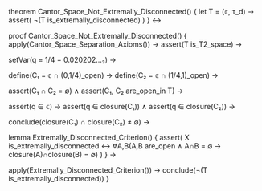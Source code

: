 theorem Cantor_Space_Not_Extremally_Disconnected() {
  let T = (𝕔, τ_d) →
  assert(
    ¬(T is_extremally_disconnected)
  )
} ↔

proof Cantor_Space_Not_Extremally_Disconnected() {
  apply(Cantor_Space_Separation_Axioms()) →
  assert(T is_T2_space) →
  
  setVar(q = 1/4 = 0.020202...₃) →
  
  define(C₁ = 𝕔 ∩ (0,1/4)_open) →
  define(C₂ = 𝕔 ∩ (1/4,1)_open) →
  
  assert(C₁ ∩ C₂ = ∅) ∧
  assert(C₁, C₂ are_open_in T) →
  
  assert(q ∈ 𝕔) →
  assert(q ∈ closure(C₁)) ∧
  assert(q ∈ closure(C₂)) →
  
  conclude(closure(C₁) ∩ closure(C₂) ≠ ∅) →
  
  lemma Extremally_Disconnected_Criterion() {
    assert(
      X is_extremally_disconnected ↔
      ∀A,B(A,B are_open ∧ A∩B = ∅ → closure(A)∩closure(B) = ∅)
    )
  } →
  
  apply(Extremally_Disconnected_Criterion()) →
  conclude(¬(T is_extremally_disconnected))
}